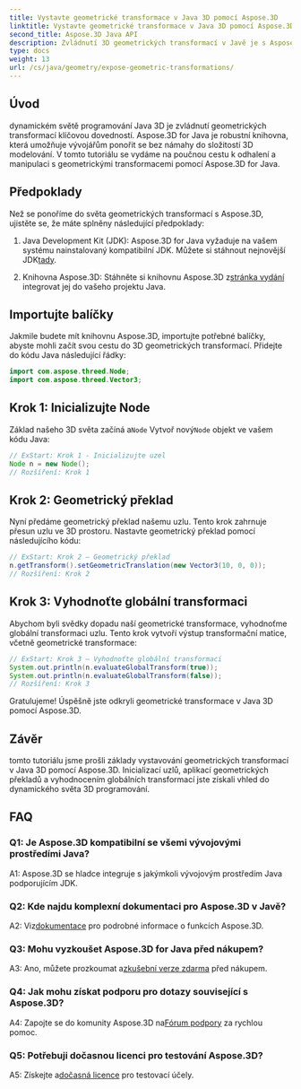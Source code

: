 ```yaml
---
title: Vystavte geometrické transformace v Java 3D pomocí Aspose.3D
linktitle: Vystavte geometrické transformace v Java 3D pomocí Aspose.3D
second_title: Aspose.3D Java API
description: Zvládnutí 3D geometrických transformací v Javě je s Aspose.3D snadné. Naučte se manipulovat s uzly, aplikovat překlady a vyhodnocovat globální transformace.
type: docs
weight: 13
url: /cs/java/geometry/expose-geometric-transformations/
---
```

## Úvod

dynamickém světě programování Java 3D je zvládnutí geometrických transformací klíčovou dovedností. Aspose.3D for Java je robustní knihovna, která umožňuje vývojářům ponořit se bez námahy do složitostí 3D modelování. V tomto tutoriálu se vydáme na poučnou cestu k odhalení a manipulaci s geometrickými transformacemi pomocí Aspose.3D for Java.

## Předpoklady

Než se ponoříme do světa geometrických transformací s Aspose.3D, ujistěte se, že máte splněny následující předpoklady:

1.  Java Development Kit (JDK): Aspose.3D for Java vyžaduje na vašem systému nainstalovaný kompatibilní JDK. Můžete si stáhnout nejnovější JDK[tady](https://www.oracle.com/java/technologies/javase-downloads.html).

2.  Knihovna Aspose.3D: Stáhněte si knihovnu Aspose.3D z[stránka vydání](https://releases.aspose.com/3d/java/) integrovat jej do vašeho projektu Java.

## Importujte balíčky

Jakmile budete mít knihovnu Aspose.3D, importujte potřebné balíčky, abyste mohli začít svou cestu do 3D geometrických transformací. Přidejte do kódu Java následující řádky:

```java
import com.aspose.threed.Node;
import com.aspose.threed.Vector3;
```

## Krok 1: Inicializujte Node

 Základ našeho 3D světa začíná a`Node` Vytvoř nový`Node` objekt ve vašem kódu Java:

```java
// ExStart: Krok 1 - Inicializujte uzel
Node n = new Node();
// Rozšíření: Krok 1
```

## Krok 2: Geometrický překlad

Nyní předáme geometrický překlad našemu uzlu. Tento krok zahrnuje přesun uzlu ve 3D prostoru. Nastavte geometrický překlad pomocí následujícího kódu:

```java
// ExStart: Krok 2 – Geometrický překlad
n.getTransform().setGeometricTranslation(new Vector3(10, 0, 0));
// Rozšíření: Krok 2
```

## Krok 3: Vyhodnoťte globální transformaci

Abychom byli svědky dopadu naší geometrické transformace, vyhodnoťme globální transformaci uzlu. Tento krok vytvoří výstup transformační matice, včetně geometrické transformace:

```java
// ExStart: Krok 3 – Vyhodnoťte globální transformaci
System.out.println(n.evaluateGlobalTransform(true));
System.out.println(n.evaluateGlobalTransform(false));
// Rozšíření: Krok 3
```

Gratulujeme! Úspěšně jste odkryli geometrické transformace v Java 3D pomocí Aspose.3D.

## Závěr

tomto tutoriálu jsme prošli základy vystavování geometrických transformací v Java 3D pomocí Aspose.3D. Inicializací uzlů, aplikací geometrických překladů a vyhodnocením globálních transformací jste získali vhled do dynamického světa 3D programování.

## FAQ

### Q1: Je Aspose.3D kompatibilní se všemi vývojovými prostředími Java?

A1: Aspose.3D se hladce integruje s jakýmkoli vývojovým prostředím Java podporujícím JDK.

### Q2: Kde najdu komplexní dokumentaci pro Aspose.3D v Javě?

 A2: Viz[dokumentace](https://reference.aspose.com/3d/java/) pro podrobné informace o funkcích Aspose.3D.

### Q3: Mohu vyzkoušet Aspose.3D for Java před nákupem?

 A3: Ano, můžete prozkoumat a[zkušební verze zdarma](https://releases.aspose.com/) před nákupem.

### Q4: Jak mohu získat podporu pro dotazy související s Aspose.3D?

 A4: Zapojte se do komunity Aspose.3D na[Fórum podpory](https://forum.aspose.com/c/3d/18) za rychlou pomoc.

### Q5: Potřebuji dočasnou licenci pro testování Aspose.3D?

 A5: Získejte a[dočasná licence](https://purchase.aspose.com/temporary-license/) pro testovací účely.